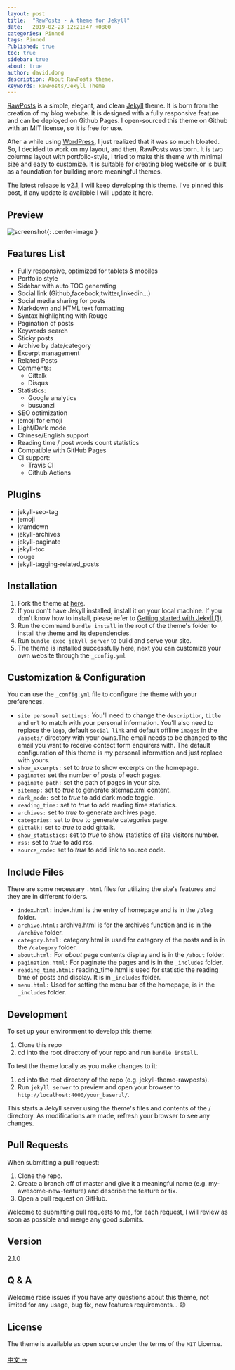 ```yaml
---
layout: post
title:  "RawPosts - A theme for Jekyll"
date:   2019-02-23 12:21:47 +0800
categories: Pinned
tags: Pinned
Published: true
toc: true
sidebar: true
about: true
author: david.dong
description: About RawPosts theme.
keywords: RawPosts/Jekyll Theme 
---
```

[RawPosts](https://github.com/gangdong/jekyll-theme-rawposts/) is a simple, elegant, and clean [Jekyll](https://jekyllrb.com/) theme. It is born from the creation of my blog website. It is designed with a fully responsive feature and can be deployed on Github Pages. I open-sourced this theme on Github with an MIT license, so it is free for use.

After a while using [WordPress](https://wordpress.com/), I just realized that it was so much bloated. So, I decided to work on my layout, and then, RawPosts was born. It is two columns layout with portfolio-style, I tried to make this theme with minimal size and easy to customize. It is suitable for creating blog website or is built as a foundation for building more meaningful themes.

The latest release is [v2.1](https://github.com/gangdong/jekyll-theme-rawposts/releases), I will keep developing this theme. I've pinned this post, if any update is available I will update it here.


## Preview
![screenshot](https://cdn.jsdelivr.net/gh/gangdong/gangdong.github.io@dev/assets/screenshot.png){: .center-image }

## Features List
+ Fully responsive, optimized for tablets & mobiles
+ Portfolio style 
+ Sidebar with auto TOC generating
+ Social link (Github,facebook,twitter,linkedin...)
+ Social media sharing for posts
+ Markdown and HTML text formatting
+ Syntax highlighting with Rouge
+ Pagination of posts
+ Keywords search 
+ Sticky posts
+ Archive by date/category
+ Excerpt management
+ Related Posts 
+ Comments: 
  + Gittalk 
  + Disqus
+ Statistics: 
  - Google analytics
  - busuanzi 
+ SEO optimization
+ jemoji for emoji
+ Light/Dark mode 
+ Chinese/English support
+ Reading time / post words count statistics
+ Compatible with GitHub Pages
+ CI support: 
  + Travis CI 
  + Github Actions

## Plugins
+ jekyll-seo-tag
+ jemoji
+ kramdown
+ jekyll-archives
+ jekyll-paginate
+ jekyll-toc
+ rouge
+ jekyll-tagging-related_posts

## Installation
1. Fork the theme at [here](https://github.com/gangdong/jekyll-theme-rawposts).
2. If you don't have Jekyll installed, install it on your local machine. If you don't know how to install, please refer to [Getting started with Jekyll (1)](https://gangdong.github.io/daviddong.github.io/web/2018/03/27/Web-jekyll-installation.html).
3. Run the command `bundle install` in the root of the theme's folder to install the theme and its dependencies.
4. Run `bundle exec jekyll server` to build and serve your site.
5. The theme is installed successfully here, next you can customize your own website through the `_config.yml`

## Customization & Configuration
You can use the `_config.yml` file to configure the theme with your preferences.

+ `site personal settings:`
You'll need to change the `description`, `title` and `url` to match with your personal information. You'll also need to replace the `logo`, default `social link` and default offline `images` in the `/assets/` directory with your owns.The email needs to be changed to the email you want to receive contact form enquirers with. 
The default configuration of this theme is my personal information and just replace with yours.
+ `show_excerpts:`
set to *true* to show excerpts on the homepage.
+ `paginate:`
set the number of posts of each pages.
+ `paginate_path:`
set the path of pages in your site.
+ `sitemap:`
set to *true* to generate sitemap.xml content.
+ `dark_mode:`
set to *true* to add dark mode toggle.
+ `reading_time:`
set to *true* to add reading time statistics.
+ `archives:`
set to *true* to generate archives page. 
+ `categories:`
set to *true* to generate categories page.
+ `gittalk:`
set to *true* to add gittalk. 
+ `show_statistics:`
set to *true* to show statistics of site visitors number.
+ `rss:`
set to *true* to add rss.
+ `source_code:` 
set to *true* to add link to source code.

## Include Files
There are some necessary `.html` files for utilizing the site's features and they are in different folders.

+ `index.html:`
index.html is the entry of homepage and is in the `/blog` folder.
+ `archive.html:`
archive.html is for the archives function and is in the `/archive` folder.
+ `category.html:`
category.html is used for category of the posts and is in the `/category` folder.
+ `about.html:`
For *about* page contents display and is in the `/about` folder.
+ `pagination.html:`
For paginate the pages and is in the `_includes` folder.
+ `reading_time.html:`
reading_time.html is used for statistic the reading time of posts and display. It is in `_includes` folder.
+ `menu.html:`
Used for setting the menu bar of the homepage, is in the `_includes` folder.

## Development
To set up your environment to develop this theme:

1. Clone this repo
2. cd into the root directory of your repo and run `bundle install`.

To test the theme locally as you make changes to it:

1. cd into the root directory of the repo (e.g. jekyll-theme-rawposts).
2. Run `jekyll server` to preview and open your browser to `http://localhost:4000/your_baserul/`.

This starts a Jekyll server using the theme's files and contents of the / directory. As modifications are made, refresh your browser to see any changes.

## Pull Requests
When submitting a pull request:

1. Clone the repo.
2. Create a branch off of master and give it a meaningful name (e.g. my-awesome-new-feature) and describe the feature or fix.
3. Open a pull request on GitHub.

Welcome to submitting pull requests to me, for each request, I will review as soon as possible and merge any good submits.

## Version
2.1.0

## Q & A
Welcome raise issues if you have any questions about this theme, not limited for any usage, bug fix, new features requirements... :smile:   

## License
The theme is available as open source under the terms of the `MIT` License. 
<br><br>
[中文 ->](https://dqdongg.com/blog/web/github/2019/02/22/Blog-Template.html)